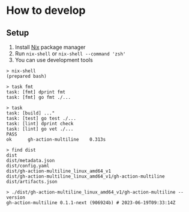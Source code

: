 # How to develop

## Setup

1. Install [Nix](https://nixos.org/) package manager
2. Run `nix-shell` or `nix-shell --command 'zsh'`
3. You can use development tools

```console
> nix-shell
(prepared bash)

> task fmt
task: [fmt] dprint fmt
task: [fmt] go fmt ./...

> task
task: [build] ..."
task: [test] go test ./...
task: [lint] dprint check
task: [lint] go vet ./...
PASS
ok      gh-action-multiline    0.313s

> find dist
dist
dist/metadata.json
dist/config.yaml
dist/gh-action-multiline_linux_amd64_v1
dist/gh-action-multiline_linux_amd64_v1/gh-action-multiline
dist/artifacts.json

> ./dist/gh-action-multiline_linux_amd64_v1/gh-action-multiline --version
gh-action-multiline 0.1.1-next (906924b) # 2023-06-19T09:33:14Z
```
